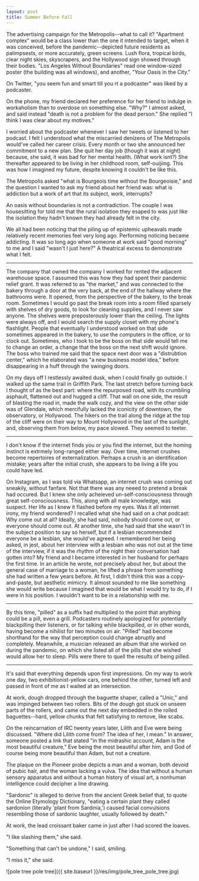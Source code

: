 ```yaml
---
layout: post
title: Summer Before Fall
---
```


The advertising campaign for the Metropolis--what to call it? "Apartment complex" would be a class lower than the one it intended to target, when it was conceived, before the pandemic--depicted future residents as palimpsests, or more accurately, green screens. Lush flora, tropical birds, clear night skies, skyscrapers, and the Hollywood sign showed through their bodies. "Los Angeles Without Boundaries" read one window-sized poster (the building was all windows), and another, "Your Oasis in the City."

On Twitter, "you seem fun and smart till you rt a podcaster" was liked by a podcaster.

On the phone, my friend declared her preference for her friend to indulge in workaholism than to overdose on something else. "Why?" I almost asked, and said instead "death is not a problem for the dead person." She replied "I think I was clear about my motives."

I worried about the podcaster whenever I saw her tweets or listened to her podcast. I felt I understood what the miscarried denizens of The Metropolis would've called her career crisis. Every month or two she announced her commitment to a new plan. She quit her day job (though it was at night) because, she said, it was bad for her mental health. (What work isnt?) She thereafter appeared to be living in her childhood room, self-ouijiing. This was how I imagined my future, despite knowing it couldn't be like this.

The Metropolis asked "what is Bourgeois time without the Bourgeoisie," and the question I wanted to ask my friend about her friend was: what is addiction but a work of art that its subject, work, interrupts?

An oasis without boundaries is not a contradiction. The couple I was housesitting for told me that the rural isolation they esaped to was just like the isolation they hadn't known they had already felt in the city.

We all had been noticing that the piling up of epistemic upheavals made relatively recent memories feel very long ago. Performing noticing became addicting. It was so long ago when someone at work said "good morning" to me and I said "wasn't I just here?" A theatrical excess to demonstrate what I felt.

---

The company that owned the company I worked for rented the adjacent warehouse space. I assumed this was how they had spent their pandemic relief grant. It was referred to as "the market," and was connected to the bakery through a door at the very back, at the end of the hallway where the bathrooms were. It opened, from the perspective of the bakery, to the break room. Sometimes I would go past the break room into a room filled sparsely with shelves of dry goods, to look for cleaning supplies, and I never saw anyone. The shelves were preposterously lower than the ceiling. The lights were always off, and I would search the supply closet with my phone's flashlight. People that eventually I understood worked on that side sometimes appeared in the bakery, to use the computers in the office, or to clock out. Sometimes, who I took to be the boss on that side would tell me to change an order, a change that the boss on the next shift would ignore. The boss who trained me said that the space next door was a "distrubtion center," which he elaborated was "a new business model idea," before disappearing in a huff through the swinging doors.

On my days off I restlessly awaited dusk, when I could finally go outside. I walked up the same trail in Griffith Park. The last stretch before turning back I thought of as the best part: where the repurposed road, with its crumbling asphault, flattened out and hugged a cliff. That wall on one side, the result of blasting the road in, made the walk cozy, and the view on the other side was of Glendale, which mercifully lacked the iconicity of downtown, the observatory, or Hollywood. The hikers on the trail along the ridge at the top of the cliff were on their way to Mount Hollywood in the last of the sunlight, and, observing them from below, my pace slowed. They seemed to teeter.

---

I don't know if the internet finds you or you find the internet, but the homing instinct is extrmely long-ranged either way. Over time, internet crushes become repertoires of externalization. Perhaps a crush is an identification mistake; years after the initial crush, she appears to be living a life you could have led.

On Instagram, as I was told via Whatsapp, an internet crush was coming out sneakily, without fanfare. Not that there was any neeed to pretend a break had occured. But I knew she only acheieved un-self-consciousness through great self-consciousness. This, along with all male knowledge, was suspect. Her life as I knew it flashed before my eyes. Was it all internet irony, my friend wondered? I recalled what she had said on a chat podcast: Why come out at all? Ideally, she had said, nobody should come out, or everyone should come out. At another time, she had said that she wasn't in the subject position to say so herself, but if a lesbian recommended everyone be a lesbian, she would've agreed. I remembered her being asked, in jest, about her interview with a lesbian who was not out at the time of the interview, if it was the rhythm of the night their conversation had gotten into? My friend and I became interested in her husband for perhaps the first time. In an article he wrote, not precisely about her, but about the general case of marriage to a woman, he lifted a phrase from something she had written a few years before. At first, I didn't think this was a copy-and-paste, but aesthetic mimicry. It almost sounded to me like something she would write because I imagined that would be what I would try to do, if I were in his position. I wouldn't want to be in a relationship with me.

---

By this time, "pilled" as a suffix had multiplied to the point that anything could be a pill, even a grill. Podcasters routinely apologized for potentially blackpilling their listeners, or for talking while blackpilled, or in other words, having become a nihilist for two minutes on air. "Pilled" had become shorthand for the way that perception could change abruptly and completely. Meanwhile, a musician released an album that she worked on during the pandemic, on which she listed all of the pills that she wished would allow her to sleep. Pills were there to quell the results of being pilled.

---

It's said that everything depends upon first impressions. On my way to work one day, two exhibitionist-yellow cars, one behind the other, turned left and passed in front of me as I waited at an intersection.

At work, dough dropped through the baguette shaper, called a "Unic," and was impinged between two rollers. Bits of the dough got stuck on unseen parts of the rollers, and came out the next day embedded in the rolled baguettes--hard, yellow chunks that felt satisfying to remove, like scabs.

On the reincarnation of IRC twenty years later, Lilith and Eve were being discussed. "Where did Lilith come from? The idea of her, I mean." In answer, someone posted a link that stated "in the midrashic account, Adam is the most beautiful creature," Eve being the most beautiful after him, and God of course being more beautiful than Adam, but not a creature.

The plaque on the Pioneer probe depicts a man and a woman, both devoid of pubic hair, and the woman lacking a vulva. The idea that without a human sensory apparatus and without a human history of visual art, a nonhuman intelligence could decipher a line drawing.

"Sardonic" is alleged to derive from the ancient Greek belief that, to quote the Online Etymology Dictionary, "eating a certain plant they called sardonion (literally 'plant from Sardinia,') caused facial convulsions resembling those of sardonic laughter, usually followed by death."

At work, the lead croissant baker came in just after I had scored the loaves.

"I like slashing them," she said.

"Something that can't be undone," I said, smiling.

"I miss it," she said.

![pole tree pole tree]({{ site.baseurl }}/res/img/pole_tree_pole_tree.jpg)